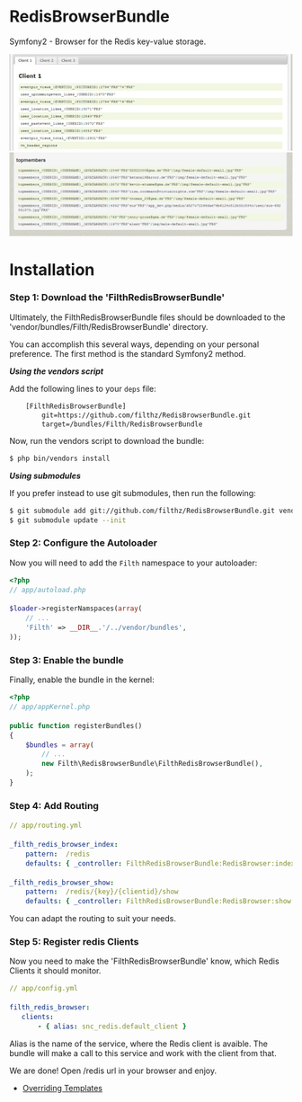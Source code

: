 RedisBrowserBundle
==================

Symfony2 - Browser for the Redis key-value storage.

![Screen 1](Docs/redis.jpg) ![Screen 2](Docs/redis2.jpg)

Installation
============

### Step 1: Download the 'FilthRedisBrowserBundle'

Ultimately, the FilthRedisBrowserBundle files should be downloaded to the
'vendor/bundles/Filth/RedisBrowserBundle' directory.

You can accomplish this several ways, depending on your personal preference.
The first method is the standard Symfony2 method.

***Using the vendors script***

Add the following lines to your `deps` file:

```
    [FilthRedisBrowserBundle]
        git=https://github.com/filthz/RedisBrowserBundle.git
        target=/bundles/Filth/RedisBrowserBundle
```

Now, run the vendors script to download the bundle:

``` bash
$ php bin/vendors install
```

***Using submodules***

If you prefer instead to use git submodules, then run the following:

``` bash
$ git submodule add git://github.com/filthz/RedisBrowserBundle.git vendor/bundles/Filth/RedisBrowserBundle
$ git submodule update --init
```

### Step 2: Configure the Autoloader

Now you will need to add the `Filth` namespace to your autoloader:

``` php
<?php
// app/autoload.php

$loader->registerNamspaces(array(
    // ...
    'Filth' => __DIR__.'/../vendor/bundles',
));
```
### Step 3: Enable the bundle

Finally, enable the bundle in the kernel:

```php
<?php
// app/appKernel.php

public function registerBundles()
{
    $bundles = array(
        // ...
        new Filth\RedisBrowserBundle\FilthRedisBrowserBundle(),
    );
}
```

### Step 4: Add Routing

```yml
// app/routing.yml

_filth_redis_browser_index:
    pattern:  /redis
    defaults: { _controller: FilthRedisBrowserBundle:RedisBrowser:index }

_filth_redis_browser_show:
    pattern:  /redis/{key}/{clientid}/show
    defaults: { _controller: FilthRedisBrowserBundle:RedisBrowser:show }
````    

You can adapt the routing to suit your needs.

### Step 5: Register redis Clients

Now you need to make the 'FilthRedisBrowserBundle' know, which Redis Clients it should monitor.

```yml
// app/config.yml

filth_redis_browser:
   clients:
       - { alias: snc_redis.default_client }
```

Alias is the name of the service, where the Redis client is avaible. The bundle will make a call to this service and work with the client from that.

We are done! Open /redis url in your browser and enjoy.


- [Overriding Templates](Docs/overriding_templates.md)





        
